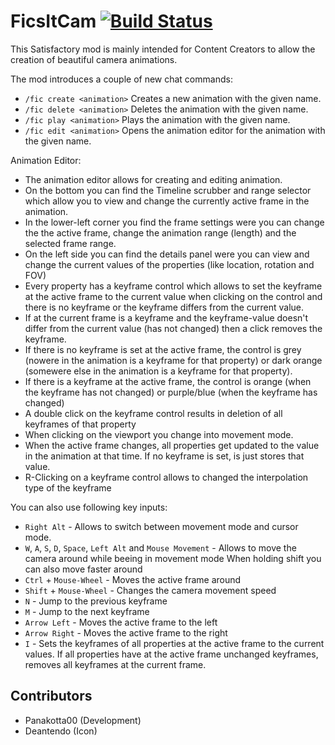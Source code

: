 # FicsItCam [![Build Status](https://jenkins.massivebytes.net/job/FicsIt-Cam/job/master/badge/icon)](https://jenkins.massivebytes.net/job/FicsIt-Cam/job/master/)

This Satisfactory mod is mainly intended for Content Creators to allow the creation of beautiful camera animations.

The mod introduces a couple of new chat commands:
- `/fic create <animation>`
 Creates a new animation with the given name.
- `/fic delete <animation>`
 Deletes the animation with the given name.
- `/fic play <animation>`
 Plays the animation with the given name.
- `/fic edit <animation>`
 Opens the animation editor for the animation with the given name.

Animation Editor:
- The animation editor allows for creating and editing animation.
- On the bottom you can find the Timeline scrubber and range selector which allow you to view and change the currently active frame in the animation.
- In the lower-left corner you find the frame settings were you can change the the active frame, change the animation range (length) and the selected frame range.
- On the left side you can find the details panel were you can view and change the current values of the properties (like location, rotation and FOV)
- Every property has a keyframe control which allows to set the keyframe at the active frame to the current value when clicking on the control and there is no keyframe or the keyframe differs from the current value.
- If at the current frame is a keyframe and the keyframe-value doesn't differ from the current value (has not changed) then a click removes the keyframe.
- If there is no keyframe is set at the active frame, the control is grey (nowere in the animation is a keyframe for that property) or dark orange (somewere else in the animation is a keyframe for that property).
- If there is a keyframe at the active frame, the control is orange (when the keyframe has not changed) or purple/blue (when the keyframe has changed)
- A double click on the keyframe control results in deletion of all keyframes of that property
- When clicking on the viewport you change into movement mode.
- When the active frame changes, all properties get updated to the value in the animation at that time. If no keyframe is set, is just stores that value.
- R-Clicking on a keyframe control allows to changed the interpolation type of the keyframe

You can also use following key inputs:
- `Right Alt` -
 Allows to switch between movement mode and cursor mode.
- `W`, `A`, `S`, `D`, `Space`, `Left Alt` and `Mouse Movement` -
 Allows to move the camera around while beeing in movement mode
 When holding shift you can also move faster around
- `Ctrl` + `Mouse-Wheel` -
 Moves the active frame around
- `Shift` + `Mouse-Wheel` -
 Changes the camera movement speed
- `N` -
 Jump to the previous keyframe
- `M` -
 Jump to the next keyframe
- `Arrow Left` -
 Moves the active frame to the left
- `Arrow Right` -
 Moves the active frame to the right
- `I` -
 Sets the keyframes of all properties at the active frame to the current values.
 If all properties have at the active frame unchanged keyframes, removes all keyframes at the current frame.

## Contributors
- Panakotta00 (Development)
- Deantendo (Icon)
